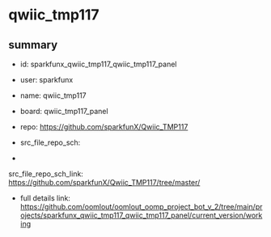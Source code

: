 # qwiic_tmp117
 
## summary 
* id: sparkfunx_qwiic_tmp117_qwiic_tmp117_panel
* user: sparkfunx
* name: qwiic_tmp117
* board: qwiic_tmp117_panel
* repo: https://github.com/sparkfunX/Qwiic_TMP117



* src_file_repo_sch: 
*
 src_file_repo_sch_link: https://github.com/sparkfunX/Qwiic_TMP117/tree/master/
* full details link: https://github.com/oomlout/oomlout_oomp_project_bot_v_2/tree/main/projects/sparkfunx_qwiic_tmp117_qwiic_tmp117_panel/current_version/working  






